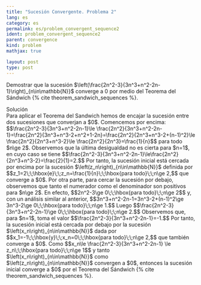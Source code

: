 ```yaml
---
title: "Sucesión Convergente. Problema 2"
lang: es
category: es
permalink: es/problem_convergent_sequence2
ident: problem_convergent_sequence2
parent: convergence
kind: problem
mathjax: true

layout: post
type: post
---
```


Demostrar que la sucesión $\left(\frac{2n^2-3}{3n^3+n^2-2n-1}\right)_{n\in\mathbb{N}}$ converge a $0$ por medio del Teorema del Sándwich {% cite theorem_sandwich_sequences %}.

<div class="bcblue boxdissap">
Solución
</div>

<div class="dissap">
Para aplicar el Teorema del Sandwich hemos de encajar la sucesión entre dos sucesiones que converjan a $0$. Comencemos por encima:
$$\frac{2n^2-3}{3n^3+n^2-2n-1}\le \frac{2n^2}{3n^3+n^2-2n-1}=\frac{2n^2}{3n^3+n^3-2+n^2+1-2n}=\frac{2n^2}{2n^3+n^3-2+(n-1)^2}\le \frac{2n^2}{2n^3+n^3-2}\le \frac{2n^2}{2n^3}=\frac{1}{n}$$
para todo $n\ge 2$. Observemos que la última desigualdad no es cierta para $n=1$, en cuyo caso se tiene 
$$\frac{2n^2-3}{3n^3+n^2-2n-1}\le\frac{2n^2}{2n^3+n^3-2}=\frac{2}{1}=2.$$
Por tanto, la sucesión inicial está cercada por encima por la sucesión $\left(z_n\right)_{n\in\mathbb{N}}$ definida por
$$z_1=2\;\;\hbox{e}\;\;z_n=\frac{1}{n}\;\;\hbox{para todo}\;\;n\ge 2,$$
que converge a $0$. Por otra parte, para cercar la sucesión por debajo, observemos que tanto el numerador como el denominador son positivos para $n\ge 2$. En efecto,
$$2n^2-3\ge 0\;\;\hbox{para todo}\;\;n\ge 2$$
y, con un análisis similar al anterior,
$$3n^3+n^2-2n-1=3n^3-2+(n-1)^2\ge 3n^3-2\ge 0\;\;\hbox{para todo}\;\;n\ge 1.$$
Luego
$$\frac{2n^2-3}{3n^3+n^2-2n-1}\ge 0\;\;\hbox{para todo}\;\;n\ge 2.$$
Observemos que, para $n=1$, toma el valor
$$\frac{2n^2-3}{3n^3+n^2-2n-1}=-1.$$
Por tanto, la sucesión inicial está cercada por debajo por la sucesión $\left(x_n\right)_{n\in\mathbb{N}}$ dada por
$$x_1=-1\;\;\hbox{y}\;\;x_n=0\;\;\hbox{para todo}\;\;n\ge 2,$$
que también converge a $0$. Como
$$x_n\le \frac{2n^2-3}{3n^3+n^2-2n-1} \le z_n\;\;\hbox{para todo}\;\;n\ge 1$$
y tanto $\left(x_n\right)_{n\in\mathbb{N}}$ como $\left(z_n\right)_{n\in\mathbb{N}}$ convergen a $0$, entonces la sucesión inicial converge a $0$ por el Teorema del Sándwich {% cite theorem_sandwich_sequences %}.
</div>
